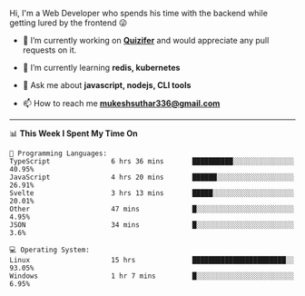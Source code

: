 Hi, I'm a Web Developer who spends his time with the backend while getting lured by the frontend 😜

- 🔭 I’m currently working on **[Quizifer](https://github.com/SutharMukesh/Quizifer/)** and would appreciate any pull requests on it.

- 🌱 I’m currently learning **redis, kubernetes**

- 💬 Ask me about **javascript, nodejs, CLI tools**

- 📫 How to reach me **mukeshsuthar336@gmail.com**

---
<!--START_SECTION:waka-->
📊 **This Week I Spent My Time On** 

```text
💬 Programming Languages: 
TypeScript               6 hrs 36 mins       ██████████░░░░░░░░░░░░░░░   40.95% 
JavaScript               4 hrs 20 mins       ██████░░░░░░░░░░░░░░░░░░░   26.91% 
Svelte                   3 hrs 13 mins       █████░░░░░░░░░░░░░░░░░░░░   20.01% 
Other                    47 mins             █░░░░░░░░░░░░░░░░░░░░░░░░   4.95% 
JSON                     34 mins             █░░░░░░░░░░░░░░░░░░░░░░░░   3.6%

💻 Operating System: 
Linux                    15 hrs              ███████████████████████░░   93.05% 
Windows                  1 hr 7 mins         █░░░░░░░░░░░░░░░░░░░░░░░░   6.95%

```


<!--END_SECTION:waka-->
